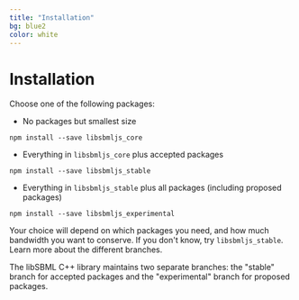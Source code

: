 ```yaml
---
title: "Installation"
bg: blue2
color: white
---
```


# Installation

Choose one of the following packages:

* No packages but smallest size
```
npm install --save libsbmljs_core
```

* Everything in `libsbmljs_core` plus accepted packages
```
npm install --save libsbmljs_stable
```

* Everything in `libsbmljs_stable` plus all packages (including proposed packages)
```
npm install --save libsbmljs_experimental
```

Your choice will depend on which packages you need, and how much
bandwidth you want to conserve.
If you don't know, try `libsbmljs_stable`.
Learn more about the different branches.

The libSBML C++ library maintains two separate branches:
the "stable" branch for accepted packages
and the "experimental" branch for proposed packages.

